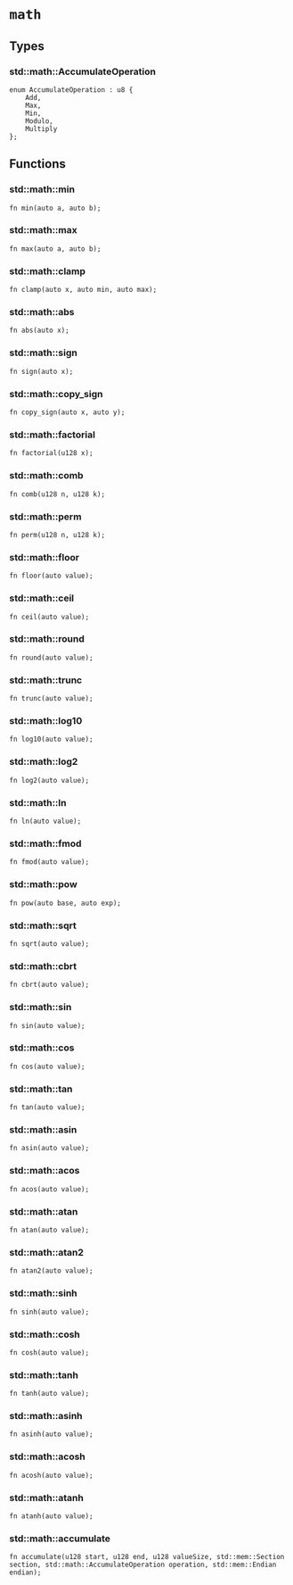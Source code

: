 # `math`


## Types

### **std::math::AccumulateOperation**

```pat
enum AccumulateOperation : u8 {
    Add,
    Max,
    Min,
    Modulo,
    Multiply
};
```


## Functions

### **std::math::min**


```pat
fn min(auto a, auto b);
```
### **std::math::max**


```pat
fn max(auto a, auto b);
```
### **std::math::clamp**


```pat
fn clamp(auto x, auto min, auto max);
```
### **std::math::abs**


```pat
fn abs(auto x);
```
### **std::math::sign**


```pat
fn sign(auto x);
```
### **std::math::copy_sign**


```pat
fn copy_sign(auto x, auto y);
```
### **std::math::factorial**


```pat
fn factorial(u128 x);
```
### **std::math::comb**


```pat
fn comb(u128 n, u128 k);
```
### **std::math::perm**


```pat
fn perm(u128 n, u128 k);
```
### **std::math::floor**


```pat
fn floor(auto value);
```
### **std::math::ceil**


```pat
fn ceil(auto value);
```
### **std::math::round**


```pat
fn round(auto value);
```
### **std::math::trunc**


```pat
fn trunc(auto value);
```
### **std::math::log10**


```pat
fn log10(auto value);
```
### **std::math::log2**


```pat
fn log2(auto value);
```
### **std::math::ln**


```pat
fn ln(auto value);
```
### **std::math::fmod**


```pat
fn fmod(auto value);
```
### **std::math::pow**


```pat
fn pow(auto base, auto exp);
```
### **std::math::sqrt**


```pat
fn sqrt(auto value);
```
### **std::math::cbrt**


```pat
fn cbrt(auto value);
```
### **std::math::sin**


```pat
fn sin(auto value);
```
### **std::math::cos**


```pat
fn cos(auto value);
```
### **std::math::tan**


```pat
fn tan(auto value);
```
### **std::math::asin**


```pat
fn asin(auto value);
```
### **std::math::acos**


```pat
fn acos(auto value);
```
### **std::math::atan**


```pat
fn atan(auto value);
```
### **std::math::atan2**


```pat
fn atan2(auto value);
```
### **std::math::sinh**


```pat
fn sinh(auto value);
```
### **std::math::cosh**


```pat
fn cosh(auto value);
```
### **std::math::tanh**


```pat
fn tanh(auto value);
```
### **std::math::asinh**


```pat
fn asinh(auto value);
```
### **std::math::acosh**


```pat
fn acosh(auto value);
```
### **std::math::atanh**


```pat
fn atanh(auto value);
```
### **std::math::accumulate**


```pat
fn accumulate(u128 start, u128 end, u128 valueSize, std::mem::Section section, std::math::AccumulateOperation operation, std::mem::Endian endian);
```
